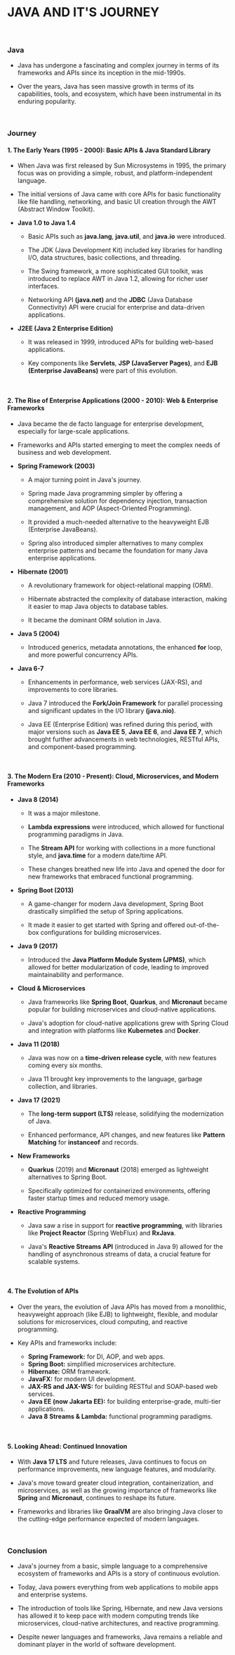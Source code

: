 # **JAVA AND IT'S JOURNEY**

<br>

### **Java**

+ Java has undergone a fascinating and complex journey in terms of its frameworks and APIs since its inception in the mid-1990s.

+ Over the years, Java has seen massive growth in terms of its capabilities, tools, and ecosystem, which have been instrumental in its enduring popularity.

<br>

### **Journey**

#### **1. The Early Years (1995 - 2000): Basic APIs & Java Standard Library**

+ When Java was first released by Sun Microsystems in 1995, the primary focus was on providing a simple, robust, and platform-independent language.

+ The initial versions of Java came with core APIs for basic functionality like file handling, networking, and basic UI creation through the AWT (Abstract Window Toolkit).

+ **Java 1.0 to Java 1.4**

  + Basic APIs such as **java.lang**, **java.util**, and **java.io** were introduced.

  + The JDK (Java Development Kit) included key libraries for handling I/O, data structures, basic collections, and threading.

  + The Swing framework, a more sophisticated GUI toolkit, was introduced to replace AWT in Java 1.2, allowing for richer user interfaces.

  + Networking API **(java.net)** and the **JDBC** (Java Database Connectivity) API were crucial for enterprise and data-driven applications.

+ **J2EE (Java 2 Enterprise Edition)**
  
  + It was released in 1999, introduced APIs for building web-based applications.
  
  + Key components like **Servlets**, **JSP (JavaServer Pages)**, and **EJB (Enterprise JavaBeans)** were part of this evolution.

<br>

#### **2. The Rise of Enterprise Applications (2000 - 2010): Web & Enterprise Frameworks**

+ Java became the de facto language for enterprise development, especially for large-scale applications.

+ Frameworks and APIs started emerging to meet the complex needs of business and web development.

+ **Spring Framework (2003)**

  + A major turning point in Java's journey.
  
  + Spring made Java programming simpler by offering a comprehensive solution for dependency injection, transaction management, and AOP (Aspect-Oriented Programming).
  
  + It provided a much-needed alternative to the heavyweight EJB (Enterprise JavaBeans).

  + Spring also introduced simpler alternatives to many complex enterprise patterns and became the foundation for many Java enterprise applications.


+ **Hibernate (2001)**

  + A revolutionary framework for object-relational mapping (ORM).
  
  + Hibernate abstracted the complexity of database interaction, making it easier to map Java objects to database tables.
  
  + It became the dominant ORM solution in Java.


+ **Java 5 (2004)**

  + Introduced generics, metadata annotations, the enhanced **for** loop, and more powerful concurrency APIs.


+ **Java 6-7**

  + Enhancements in performance, web services (JAX-RS), and improvements to core libraries.

  + Java 7 introduced the **Fork/Join Framework** for parallel processing and significant updates in the I/O library **(java.nio)**.

  + Java EE (Enterprise Edition) was refined during this period, with major versions such as **Java EE 5**, **Java EE 6**, and **Java EE 7**, which brought further advancements in web technologies, RESTful APIs, and component-based programming.

<br>

#### **3. The Modern Era (2010 - Present): Cloud, Microservices, and Modern Frameworks**

+ **Java 8 (2014)**

  + It was a major milestone.

  + **Lambda expressions** were introduced, which allowed for functional programming paradigms in Java.

  + The **Stream API** for working with collections in a more functional style, and **java.time** for a modern date/time API.

  + These changes breathed new life into Java and opened the door for new frameworks that embraced functional programming.


+ **Spring Boot (2013)**

  + A game-changer for modern Java development, Spring Boot drastically simplified the setup of Spring applications.
  
  + It made it easier to get started with Spring and offered out-of-the-box configurations for building microservices.


+ **Java 9 (2017)**

  + Introduced the **Java Platform Module System (JPMS)**, which allowed for better modularization of code, leading to improved maintainability and performance.


+ **Cloud & Microservices**

  + Java frameworks like **Spring Boot**, **Quarkus**, and **Micronaut** became popular for building microservices and cloud-native applications.

  + Java's adoption for cloud-native applications grew with Spring Cloud and integration with platforms like **Kubernetes** and **Docker**.


+ **Java 11 (2018)**

  + Java was now on a **time-driven release cycle**, with new features coming every six months.
  
  + Java 11 brought key improvements to the language, garbage collection, and libraries.


+ **Java 17 (2021)**

  + The **long-term support (LTS)** release, solidifying the modernization of Java.
  
  + Enhanced performance, API changes, and new features like **Pattern Matching** for **instanceof** and records.


+ **New Frameworks**

  + **Quarkus** (2019) and **Micronaut** (2018) emerged as lightweight alternatives to Spring Boot.
  
  + Specifically optimized for containerized environments, offering faster startup times and reduced memory usage.


+ **Reactive Programming**

  + Java saw a rise in support for **reactive programming**, with libraries like **Project Reactor** (Spring WebFlux) and **RxJava**.

  + Java's **Reactive Streams API** (introduced in Java 9) allowed for the handling of asynchronous streams of data, a crucial feature for scalable systems.

<br>

#### **4. The Evolution of APIs**

+ Over the years, the evolution of Java APIs has moved from a monolithic, heavyweight approach (like EJB) to lightweight, flexible, and modular solutions for microservices, cloud computing, and reactive programming.

+ Key APIs and frameworks include:

  + **Spring Framework:** for DI, AOP, and web apps.
  + **Spring Boot:** simplified microservices architecture.
  + **Hibernate:** ORM framework.
  + **JavaFX:** for modern UI development.
  + **JAX-RS and JAX-WS:** for building RESTful and SOAP-based web services.
  + **Java EE (now Jakarta EE):** for building enterprise-grade, multi-tier applications.
  + **Java 8 Streams & Lambda:** functional programming paradigms.

<br>

#### **5. Looking Ahead: Continued Innovation**

+ With **Java 17 LTS** and future releases, Java continues to focus on performance improvements, new language features, and modularity.

+ Java's move toward greater cloud integration, containerization, and microservices, as well as the growing importance of frameworks like **Spring** and **Micronaut**, continues to reshape its future.

+ Frameworks and libraries like **GraalVM** are also bringing Java closer to the cutting-edge performance expected of modern languages.

<br>

### **Conclusion**

+ Java's journey from a basic, simple language to a comprehensive ecosystem of frameworks and APIs is a story of continuous evolution.

+ Today, Java powers everything from web applications to mobile apps and enterprise systems.

+ The introduction of tools like Spring, Hibernate, and new Java versions has allowed it to keep pace with modern computing trends like microservices, cloud-native architectures, and reactive programming.

+ Despite newer languages and frameworks, Java remains a reliable and dominant player in the world of software development.
